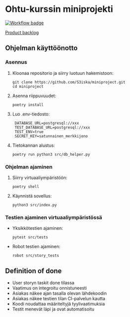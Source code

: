 # Ohtu-kurssin miniprojekti

[![Workflow badge](https://github.com/S3iska/miniproject/actions/workflows/ci.yaml/badge.svg)](https://github.com/S3iska/miniproject/actions)

[Product backlog](https://docs.google.com/spreadsheets/d/1apMJDKGZPF-bFKYbJuen6lBlI-GctVNdVvS5p9Ai9UU/edit?usp=sharing)

## Ohjelman käyttöönotto

### Asennus

1. Kloonaa repositorio ja siirry luotuun hakemistoon:
   ```
   git clone https://github.com/S3iska/miniproject.git
   cd miniproject
   ```
2. Asenna riippuvuudet:
   ```
   poetry install
   ```
3. Luo .env-tiedosto:
   ```
    DATABASE_URL=postgresql://xxx
    TEST_DATABASE_URL=postgresql://xxx
    TEST_ENV=true
    SECRET_KEY=satunnainen_merkkijono
   ```
4. Tietokannan alustus:
   ```
   poetry run python3 src/db_helper.py
   ```
   
### Ohjelman ajaminen
1. Siirry virtuaaliympäristöön:

   ```
   poetry shell
   ```
2. Käynnistä sovellus:
   ```
   python3 src/index.py
   ```
   
### Testien ajaminen virtuaaliympäristössä
- Yksikkötestien ajaminen:

   ```
   pytest src/tests
   ```
- Robot testien ajaminen:
   ```
   robot src/story_tests
   ```

## Definition of done
  - User storyn taskit done tilassa
  - Vaatimus on integroitu onnistuneesti
  - Asiakas näkee ajan tasalla olevan lähdekoodin
  - Asiakas näkee testien tilan CI-palvelun kautta
  - Koodi noudattaa määriteltyjä tyylivaatimuksia
  - Testit menevät läpi ja ovat automatisoitu
